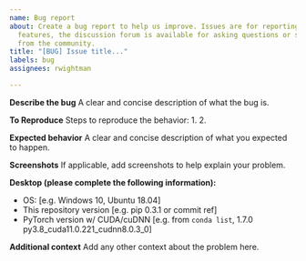 ```yaml
---
name: Bug report
about: Create a bug report to help us improve. Issues are for reporting bugs or requesting
  features, the discussion forum is available for asking questions or seeking help
  from the community.
title: "[BUG] Issue title..."
labels: bug
assignees: rwightman

---
```


**Describe the bug**
A clear and concise description of what the bug is.

**To Reproduce**
Steps to reproduce the behavior:
1.
2.

**Expected behavior**
A clear and concise description of what you expected to happen.

**Screenshots**
If applicable, add screenshots to help explain your problem.

**Desktop (please complete the following information):**
 - OS: [e.g. Windows 10, Ubuntu 18.04]
 - This repository version [e.g. pip 0.3.1 or commit ref]
 - PyTorch version w/ CUDA/cuDNN  [e.g. from `conda list`, 1.7.0  py3.8_cuda11.0.221_cudnn8.0.3_0]

**Additional context**
Add any other context about the problem here.
